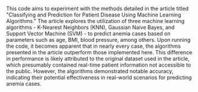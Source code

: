 This code aims to experiment with the methods detailed in the article titled "Classifying and Prediction for Patient Disease Using Machine Learning Algorithms." The article explores the utilization of three machine learning algorithms - K-Nearest Neighbors (KNN), Gaussian Naive Bayes, and Support Vector Machine (SVM) - to predict anemia cases based on parameters such as age, BMI, blood pressure, among others. Upon running the code, it becomes apparent that in nearly every case, the algorithms presented in the article outperform those implemented here. This difference in performance is likely attributed to the original dataset used in the article, which presumably contained real-time patient information not accessible to the public. 
However, the algorithms demonstrated notable accuracy, indicating their potential effectiveness in real-world scenarios for predicting anemia cases.
